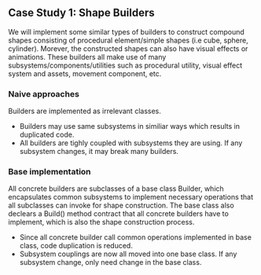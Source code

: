 ## Case Study 1: Shape Builders
We will implement some similar types of builders to construct compound shapes consisting of procedural element/simple shapes (i.e cube, sphere, cylinder). Morever, the constructed shapes can also have visual effects or animations. These builders all make use of many subsystems/components/utilities such as procedural utility, visual effect system and assets, movement component, etc.

### Naive approaches
Builders are implemented as irrelevant classes.
+ Builders may use same subsystems in similiar ways which results in duplicated code.
+ All builders are tighly coupled with subsystems they are using. If any subsystem changes, it may break many builders.

### Base implementation
All concrete builders are subclasses of a base class Builder, which encapsulates common subsystems to implement necessary operations that all subclasses can invoke for shape construction. The base class also declears a Build() method contract that all concrete builders have to implement, which is also the shape construction process.
+ Since all concrete builder call common operations implemented in base class, code duplication is reduced.
+ Subsystem couplings are now all moved into one base class. If any subsystem change, only need change in the base class.
